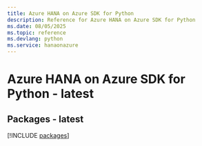 ```yaml
---
title: Azure HANA on Azure SDK for Python
description: Reference for Azure HANA on Azure SDK for Python
ms.date: 08/05/2025
ms.topic: reference
ms.devlang: python
ms.service: hanaonazure
---
```

# Azure HANA on Azure SDK for Python - latest
## Packages - latest
[!INCLUDE [packages](hana-on-azure-index.md)]